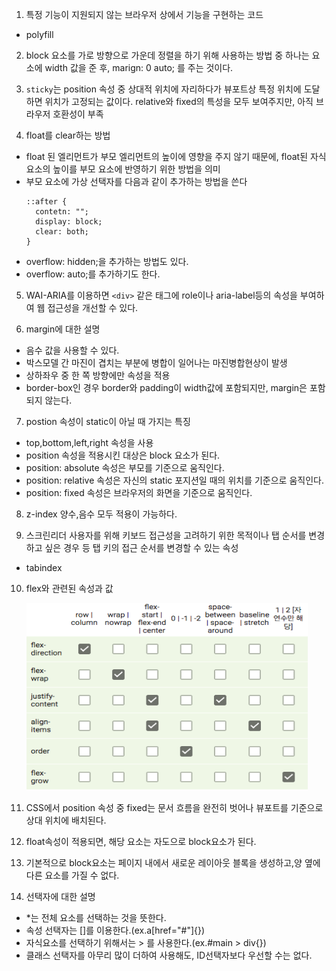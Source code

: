 1. 특정 기능이 지원되지 않는 브라우저 상에서 기능을 구현하는 코드
- polyfill

2. block 요소를 가로 방향으로 가운데 정렬을 하기 위해 사용하는 방법 중 하나는 요소에 width 값을 준 후, marign: 0 auto; 를 주는 것이다.

3. `sticky`는 position 속성 중 상대적 위치에 자리하다가 뷰포트상 특정 위치에 도달하면 위치가 고정되는 값이다. relative와 fixed의 특성을 모두 보여주지만, 아직 브라우저 호환성이 부족

4. float를 clear하는 방법
- float 된 엘리먼트가 부모 엘리먼트의 높이에 영향을 주지 않기 때문에, float된 자식 요소의 높이를 부모 요소에 반영하기 위한 방법을 의미
- 부모 요소에 가상 선택자를 다음과 같이 추가하는 방법을 쓴다
  ```
  ::after {
    contetn: "";
    display: block;
    clear: both;
  }
  ```
- overflow: hidden;을 추가하는 방법도 있다.
- overflow: auto;를 추가하기도 한다.

5. WAI-ARIA를 이용하면 `<div>` 같은 태그에 role이나 aria-label등의 속성을 부여하여 웹 접근성을 개선할 수 있다.

6. margin에 대한 설명
- 음수 값을 사용할 수 있다.
- 박스모델 간 마진이 겹치는 부분에 병합이 일어나는 마진병합현상이 발생
- 상하좌우 중 한 쪽 방향에만 속성을 적용
- border-box인 경우 border와 padding이 width값에 포함되지만, margin은 포함되지 않는다.

7. postion 속성이 static이 아닐 때 가지는 특징
- top,bottom,left,right 속성을 사용
- position 속성을 적용시킨 대상은 block 요소가 된다.
- position: absolute 속성은 부모를 기준으로 움직인다.
- position: relative 속성은 자신의 static 포지션일 때의 위치를 기준으로 움직인다.
- position: fixed 속성은 브라우저의 화면을 기준으로 움직인다.

8. z-index 양수,음수 모두 적용이 가능하다.

9. 스크린리더 사용자를 위해 키보드 접근성을 고려하기 위한 목적이나 탭 순서를 변경하고 싶은 경우 등 탭 키의 접근 순서를 변경할 수 있는 속성
- tabindex

10. flex와 관련된 속성과 값

    <img src='./img/flex.png' width='450px' height='300px'>

11. CSS에서 position 속성 중 fixed는 문서 흐름을 완전히 벗어나 뷰포트를 기준으로 상대 위치에 배치된다.

12. float속성이 적용되면, 해당 요소는 자도으로 block요소가 된다.

13. 기본적으로 block요소는 페이지 내에서 새로운 레이아웃 블록을 생성하고,양 옆에 다른 요소를 가질 수 없다.

14. 선택자에 대한 설명
- *는 전체 요소를 선택하는 것을 뜻한다.
- 속성 선택자는 []를 이용한다.(ex.a[href="#"]{})
- 자식요소를 선택하기 위해서는 > 를 사용한다.(ex.#main > div{})
- 클래스 선택자를 아무리 많이 더하여 사용해도, ID선택자보다 우선할 수는 없다.
